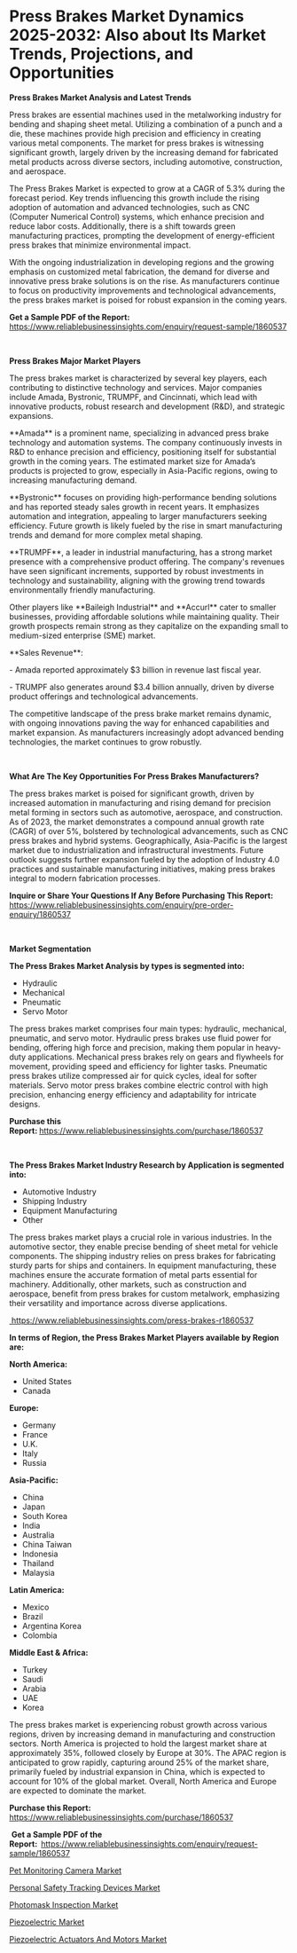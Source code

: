 <p><h1>Press Brakes Market Dynamics 2025-2032: Also about Its Market Trends, Projections, and Opportunities</h1></p><p><strong>Press Brakes Market Analysis and Latest Trends</strong></p>
<p><p>Press brakes are essential machines used in the metalworking industry for bending and shaping sheet metal. Utilizing a combination of a punch and a die, these machines provide high precision and efficiency in creating various metal components. The market for press brakes is witnessing significant growth, largely driven by the increasing demand for fabricated metal products across diverse sectors, including automotive, construction, and aerospace.</p><p>The Press Brakes Market is expected to grow at a CAGR of 5.3% during the forecast period. Key trends influencing this growth include the rising adoption of automation and advanced technologies, such as CNC (Computer Numerical Control) systems, which enhance precision and reduce labor costs. Additionally, there is a shift towards green manufacturing practices, prompting the development of energy-efficient press brakes that minimize environmental impact. </p><p>With the ongoing industrialization in developing regions and the growing emphasis on customized metal fabrication, the demand for diverse and innovative press brake solutions is on the rise. As manufacturers continue to focus on productivity improvements and technological advancements, the press brakes market is poised for robust expansion in the coming years.</p></p>
<p><strong>Get a Sample PDF of the Report:&nbsp;</strong> <a href="https://www.reliablebusinessinsights.com/enquiry/request-sample/1860537?utm_campaign=1106&utm_medium=2&utm_source=Github&utm_content=ia&utm_term=08042025&utm_id=press-brakes">https://www.reliablebusinessinsights.com/enquiry/request-sample/1860537</a></p>
<p>&nbsp;</p>
<p><strong>Press Brakes Major Market Players</strong></p>
<p><p>The press brakes market is characterized by several key players, each contributing to distinctive technology and services. Major companies include Amada, Bystronic, TRUMPF, and Cincinnati, which lead with innovative products, robust research and development (R&D), and strategic expansions.</p><p>**Amada** is a prominent name, specializing in advanced press brake technology and automation systems. The company continuously invests in R&D to enhance precision and efficiency, positioning itself for substantial growth in the coming years. The estimated market size for Amada’s products is projected to grow, especially in Asia-Pacific regions, owing to increasing manufacturing demand.</p><p>**Bystronic** focuses on providing high-performance bending solutions and has reported steady sales growth in recent years. It emphasizes automation and integration, appealing to larger manufacturers seeking efficiency. Future growth is likely fueled by the rise in smart manufacturing trends and demand for more complex metal shaping.</p><p>**TRUMPF**, a leader in industrial manufacturing, has a strong market presence with a comprehensive product offering. The company's revenues have seen significant increments, supported by robust investments in technology and sustainability, aligning with the growing trend towards environmentally friendly manufacturing.</p><p>Other players like **Baileigh Industrial** and **Accurl** cater to smaller businesses, providing affordable solutions while maintaining quality. Their growth prospects remain strong as they capitalize on the expanding small to medium-sized enterprise (SME) market.</p><p>**Sales Revenue**: </p><p>- Amada reported approximately $3 billion in revenue last fiscal year.</p><p>- TRUMPF also generates around $3.4 billion annually, driven by diverse product offerings and technological advancements.</p><p>The competitive landscape of the press brake market remains dynamic, with ongoing innovations paving the way for enhanced capabilities and market expansion. As manufacturers increasingly adopt advanced bending technologies, the market continues to grow robustly.</p></p>
<p>&nbsp;</p>
<p><strong>What Are The Key Opportunities For Press Brakes Manufacturers?</strong></p>
<p><p>The press brakes market is poised for significant growth, driven by increased automation in manufacturing and rising demand for precision metal forming in sectors such as automotive, aerospace, and construction. As of 2023, the market demonstrates a compound annual growth rate (CAGR) of over 5%, bolstered by technological advancements, such as CNC press brakes and hybrid systems. Geographically, Asia-Pacific is the largest market due to industrialization and infrastructural investments. Future outlook suggests further expansion fueled by the adoption of Industry 4.0 practices and sustainable manufacturing initiatives, making press brakes integral to modern fabrication processes.</p></p>
<p><strong>Inquire or Share Your Questions If Any Before Purchasing This Report:</strong> <a href="https://www.reliablebusinessinsights.com/enquiry/pre-order-enquiry/1860537?utm_campaign=1106&utm_medium=2&utm_source=Github&utm_content=ia&utm_term=08042025&utm_id=press-brakes">https://www.reliablebusinessinsights.com/enquiry/pre-order-enquiry/1860537</a></p>
<p>&nbsp;</p>
<p><strong>Market Segmentation</strong></p>
<p><strong>The Press Brakes Market Analysis by types is segmented into:</strong></p>
<p><ul><li>Hydraulic</li><li>Mechanical</li><li>Pneumatic</li><li>Servo Motor</li></ul></p>
<p><p>The press brakes market comprises four main types: hydraulic, mechanical, pneumatic, and servo motor. Hydraulic press brakes use fluid power for bending, offering high force and precision, making them popular in heavy-duty applications. Mechanical press brakes rely on gears and flywheels for movement, providing speed and efficiency for lighter tasks. Pneumatic press brakes utilize compressed air for quick cycles, ideal for softer materials. Servo motor press brakes combine electric control with high precision, enhancing energy efficiency and adaptability for intricate designs.</p></p>
<p><strong>Purchase this Report:&nbsp;</strong><a href="https://www.reliablebusinessinsights.com/purchase/1860537?utm_campaign=1106&utm_medium=2&utm_source=Github&utm_content=ia&utm_term=08042025&utm_id=press-brakes">https://www.reliablebusinessinsights.com/purchase/1860537</a></p>
<p>&nbsp;</p>
<p><strong>The Press Brakes Market Industry Research by Application is segmented into:</strong></p>
<p><ul><li>Automotive Industry</li><li>Shipping Industry</li><li>Equipment Manufacturing</li><li>Other</li></ul></p>
<p><p>The press brakes market plays a crucial role in various industries. In the automotive sector, they enable precise bending of sheet metal for vehicle components. The shipping industry relies on press brakes for fabricating sturdy parts for ships and containers. In equipment manufacturing, these machines ensure the accurate formation of metal parts essential for machinery. Additionally, other markets, such as construction and aerospace, benefit from press brakes for custom metalwork, emphasizing their versatility and importance across diverse applications.</p></p>
<p><a href="https://www.reliablebusinessinsights.com/press-brakes-r1860537?utm_campaign=1106&utm_medium=2&utm_source=Github&utm_content=ia&utm_term=08042025&utm_id=press-brakes">&nbsp;https://www.reliablebusinessinsights.com/press-brakes-r1860537</a></p>
<p><strong>In terms of Region, the Press Brakes Market Players available by Region are:</strong></p>
<p>
    <p> <strong> North America: </strong>
        <ul>
            <li>United States</li>
            <li>Canada</li>
        </ul>
        </p> 
    <p> <strong> Europe: </strong>
        <ul>
            <li>Germany</li>
            <li>France</li>
            <li>U.K.</li>
            <li>Italy</li>
            <li>Russia</li>
        </ul>
        </p> 
    <p> <strong> Asia-Pacific: </strong>
        <ul>
            <li>China</li>
            <li>Japan</li>
            <li>South Korea</li>
            <li>India</li>
            <li>Australia</li>
            <li>China Taiwan</li>
            <li>Indonesia</li>
            <li>Thailand</li>
            <li>Malaysia</li>
        </ul>
        </p> 
    <p> <strong> Latin America: </strong>
        <ul>
            <li>Mexico</li>
            <li>Brazil</li>
            <li>Argentina Korea</li>
            <li>Colombia</li>
        </ul>
        </p> 
    <p> <strong> Middle East & Africa: </strong>
        <ul>
            <li>Turkey</li>
            <li>Saudi</li>
            <li>Arabia</li>
            <li>UAE</li>
            <li>Korea</li>
        </ul>
    </p>
    </p>
<p><p>The press brakes market is experiencing robust growth across various regions, driven by increasing demand in manufacturing and construction sectors. North America is projected to hold the largest market share at approximately 35%, followed closely by Europe at 30%. The APAC region is anticipated to grow rapidly, capturing around 25% of the market share, primarily fueled by industrial expansion in China, which is expected to account for 10% of the global market. Overall, North America and Europe are expected to dominate the market.</p></p>
<p><strong>Purchase this Report: </strong><a href="https://www.reliablebusinessinsights.com/purchase/1860537?utm_campaign=1106&utm_medium=2&utm_source=Github&utm_content=ia&utm_term=08042025&utm_id=press-brakes">https://www.reliablebusinessinsights.com/purchase/1860537</a></p>
<p>&nbsp;<strong>Get a Sample PDF of the Report:&nbsp;&nbsp;</strong><a href="https://www.reliablebusinessinsights.com/enquiry/request-sample/1860537?utm_campaign=1106&utm_medium=2&utm_source=Github&utm_content=ia&utm_term=08042025&utm_id=press-brakes">https://www.reliablebusinessinsights.com/enquiry/request-sample/1860537</a></p>
<p><strong></strong></p>
<p><p><a href="https://github.com/godekkutero4/Market-Research-Report-List-1/blob/main/pet-monitoring-camera-market.md?utm_campaign=1106&utm_medium=2&utm_source=Github&utm_content=ia&utm_term=08042025&utm_id=press-brakes">Pet Monitoring Camera Market</a></p><p><a href="https://github.com/abdhsheila7/Market-Research-Report-List-1/blob/main/personal-safety-tracking-devices-market.md?utm_campaign=1106&utm_medium=2&utm_source=Github&utm_content=ia&utm_term=08042025&utm_id=press-brakes">Personal Safety Tracking Devices Market</a></p><p><a href="https://github.com/rumaskdallys2/Market-Research-Report-List-1/blob/main/photomask-inspection-market.md?utm_campaign=1106&utm_medium=2&utm_source=Github&utm_content=ia&utm_term=08042025&utm_id=press-brakes">Photomask Inspection Market</a></p><p><a href="https://github.com/rjaibiagha/Market-Research-Report-List-1/blob/main/piezoelectric-market.md?utm_campaign=1106&utm_medium=2&utm_source=Github&utm_content=ia&utm_term=08042025&utm_id=press-brakes">Piezoelectric Market</a></p><p><a href="https://github.com/brinnoifon/Market-Research-Report-List-1/blob/main/piezoelectric-actuators-and-motors-market.md?utm_campaign=1106&utm_medium=2&utm_source=Github&utm_content=ia&utm_term=08042025&utm_id=press-brakes">Piezoelectric Actuators And Motors Market</a></p></p>